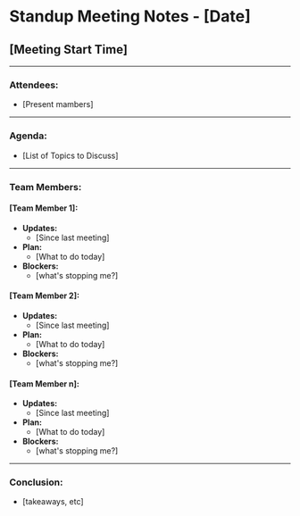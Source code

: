 # Standup Meeting Notes - [Date]

## [Meeting Start Time] ##

---

### Attendees:
- [Present mambers]

---

### Agenda:
- [List of Topics to Discuss]

---

### Team Members:

#### [Team Member 1]:
- **Updates:**
  - [Since last meeting]
- **Plan:**
  - [What to do today]
- **Blockers:**
  - [what's stopping me?]

#### [Team Member 2]:
- **Updates:**
  - [Since last meeting]
- **Plan:**
  - [What to do today]
- **Blockers:**
  - [what's stopping me?]

#### [Team Member n]:
- **Updates:**
  - [Since last meeting]
- **Plan:**
  - [What to do today]
- **Blockers:**
  - [what's stopping me?]

---

### Conclusion:
- [takeaways, etc]
